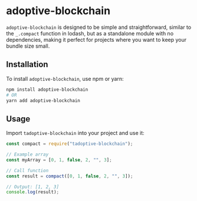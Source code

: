 # adoptive-blockchain

`adoptive-blockchain` is designed to be simple and straightforward, similar to the `_.compact` function in lodash, but as a standalone module with no dependencies, making it perfect for projects where you want to keep your bundle size small.

## Installation

To install `adoptive-blockchain`, use npm or yarn:

```bash
npm install adoptive-blockchain
# OR
yarn add adoptive-blockchain
```

## Usage

Import `tadoptive-blockchain` into your project and use it:

```javascript
const compact = require("tadoptive-blockchain");

// Example array
const myArray = [0, 1, false, 2, "", 3];

// Call function
const result = compact([0, 1, false, 2, "", 3]);

// Output: [1, 2, 3]
console.log(result);
```
